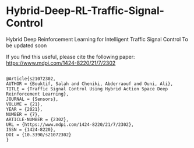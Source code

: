 # Hybrid-Deep-RL-Traffic-Signal-Control
Hybrid Deep Reinforcement Learning for Intelligent Traffic Signal Control
To be updated soon

If you find this useful, please cite the following paper:
https://www.mdpi.com/1424-8220/21/7/2302
```

@Article{s21072302,
AUTHOR = {Bouktif, Salah and Cheniki, Abderraouf and Ouni, Ali},
TITLE = {Traffic Signal Control Using Hybrid Action Space Deep Reinforcement Learning},
JOURNAL = {Sensors},
VOLUME = {21},
YEAR = {2021},
NUMBER = {7},
ARTICLE-NUMBER = {2302},
URL = {https://www.mdpi.com/1424-8220/21/7/2302},
ISSN = {1424-8220},
DOI = {10.3390/s21072302}
}
```






